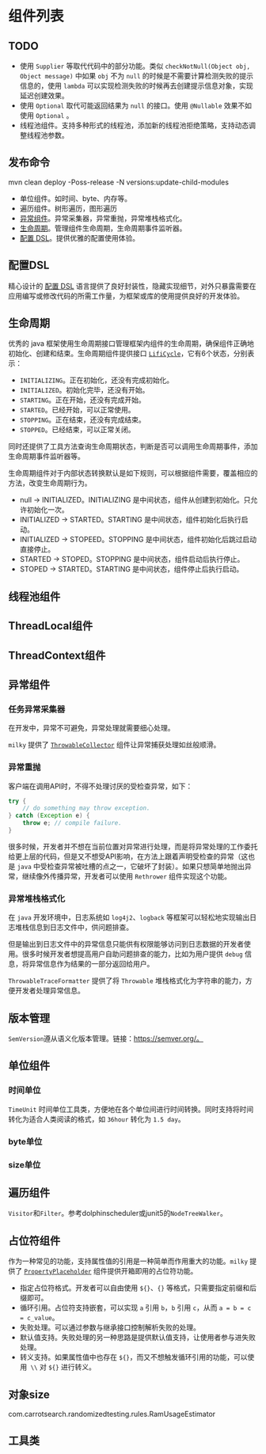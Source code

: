 # 组件列表

## TODO

* 使用 `Supplier` 等取代代码中的部分功能。类似 `checkNotNull(Object obj, Object message)`  中如果 `obj` 不为 `null` 的时候是不需要计算检测失败的提示信息的，使用 `lambda` 可以实现检测失败的时候再去创建提示信息对象，实现延迟创建效果。
* 使用 `Optional` 取代可能返回结果为 `null` 的接口。使用 `@Nullable` 效果不如使用 `Optional` 。
* 线程池组件。支持多种形式的线程池，添加新的线程池拒绝策略，支持动态调整线程池参数。

## 发布命令
mvn clean deploy -Poss-release -N versions:update-child-modules

* 单位组件。如时间、byte、内存等。
* 遍历组件。树形遍历，图形遍历
* [异常组件](#异常组件)。异常采集器，异常重抛，异常堆栈格式化。
* [生命周期](#生命周期)。管理组件生命周期，生命周期事件监听器。
* [配置 DSL](#配置DSL)。提供优雅的配置使用体验。



## 配置DSL

精心设计的 [配置 DSL](https://github.com/kalencaya/milky-all/blob/master/docs/DSL.md) 语言提供了良好封装性，隐藏实现细节，对外只暴露需要在应用编写或修改代码的所需工作量，为框架或库的使用提供良好的开发体验。

## 生命周期

优秀的 java 框架使用生命周期接口管理框架内组件的生命周期，确保组件正确地初始化、创建和结束。生命周期组件提供接口 [`LifiCycle`](https://github.com/kalencaya/milky-all/blob/master/docs/LifeCycle.md)，它有6个状态，分别表示：

* `INITIALIZING`。正在初始化，还没有完成初始化。
* `INITIALIZED`。初始化完毕，还没有开始。
* `STARTING`。正在开始，还没有完成开始。
* `STARTED`。已经开始，可以正常使用。
* `STOPPING`。正在结束，还没有完成结束。
* `STOPPED`。已经结束，可以正常关闭。

同时还提供了工具方法查询生命周期状态，判断是否可以调用生命周期事件，添加生命周期事件监听器等。

生命周期组件对于内部状态转换默认是如下规则，可以根据组件需要，覆盖相应的方法，改变生命周期行为。

* null -> INITIALIZED。INITIALIZING 是中间状态，组件从创建到初始化。只允许初始化一次。
* INITIALIZED -> STARTED。STARTING 是中间状态，组件初始化后执行启动。
* INITIALIZED -> STOPEED。STOPPING 是中间状态，组件初始化后跳过启动直接停止。
* STARTED -> STOPED。STOPPING 是中间状态，组件启动后执行停止。
* STOPED -> STARTED。STARTING 是中间状态，组件停止后执行启动。

## 线程池组件



## ThreadLocal组件



## ThreadContext组件



## 异常组件

### 任务异常采集器

在开发中，异常不可避免，异常处理就需要细心处理。

`milky` 提供了 [`ThrowableCollector`](https://github.com/kalencaya/milky-all/blob/master/docs/ThrowableCollector.md) 组件让异常捕获处理如丝般顺滑。

### 异常重抛

客户端在调用API时，不得不处理讨厌的受检查异常，如下：

```java
try {
    // do something may throw exception.
} catch (Exception e) {
    throw e; // compile failure.
}
```

很多时候，开发者并不想在当前位置对异常进行处理，而是将异常处理的工作委托给更上层的代码，但是又不想受API影响，在方法上跟着声明受检查的异常（这也是 `java` 中受检查异常被吐槽的点之一，它破坏了封装）。如果只想简单地抛出异常，继续像外传播异常，开发者可以使用 `Rethrower` 组件实现这个功能。

### 异常堆栈格式化

在 `java` 开发环境中，日志系统如 `log4j2`、`logback` 等框架可以轻松地实现输出日志堆栈信息到日志文件中，供问题排查。

但是输出到日志文件中的异常信息只能供有权限能够访问到日志数据的开发者使用。很多时候开发者想提高用户自助问题排查的能力，比如为用户提供 `debug` 信息，将异常信息作为结果的一部分返回给用户。

`ThrowableTraceFormatter` 提供了将 `Throwable` 堆栈格式化为字符串的能力，方便开发者处理异常信息。

## 版本管理

`SemVersion`遵从语义化版本管理。链接：https://semver.org/。

## 单位组件

### 时间单位

`TimeUnit` 时间单位工具类，方便地在各个单位间进行时间转换。同时支持将时间转化为适合人类阅读的格式，如 `36hour` 转化为 `1.5 day`。

### byte单位



### size单位



## 遍历组件

`Visitor`和`Filter`。参考dolphinscheduler或junit5的`NodeTreeWalker`。

## 占位符组件

作为一种常见的功能，支持属性值的引用是一种简单而作用重大的功能。`milky` 提供了 [`PropertyPlaceholder`](https://github.com/kalencaya/milky-all/blob/master/docs/PropertyPlaceholder.md) 组件提供开箱即用的占位符功能。

* 指定占位符格式。开发者可以自由使用 `${}`、`{}` 等格式，只需要指定前缀和后缀即可。
* 循环引用。占位符支持嵌套，可以实现 `a` 引用 `b`，`b` 引用 `c`，从而 `a = b = c = c_value`。
* 失败处理。可以通过参数与继承接口控制解析失败的处理。
* 默认值支持。失败处理的另一种思路是提供默认值支持，让使用者参与进失败处理。
* 转义支持。如果属性值中也存在 `${}`，而又不想触发循环引用的功能，可以使用` \\` 对 `${}` 进行转义。 

## 对象size

com.carrotsearch.randomizedtesting.rules.RamUsageEstimator

## 工具类

 